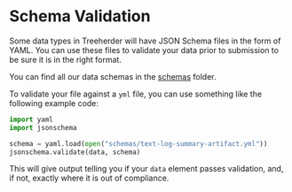 # Schema Validation

Some data types in Treeherder will have JSON Schema files in the form of YAML.
You can use these files to validate your data prior to submission to be sure
it is in the right format.

You can find all our data schemas in the [schemas] folder.

To validate your file against a `yml` file, you can use something like the
following example code:

```python
import yaml
import jsonschema

schema = yaml.load(open("schemas/text-log-summary-artifact.yml"))
jsonschema.validate(data, schema)
```

This will give output telling you if your `data` element passes validation,
and, if not, exactly where it is out of compliance.

[schemas]: https://github.com/mozilla/treeherder/tree/master/schemas
